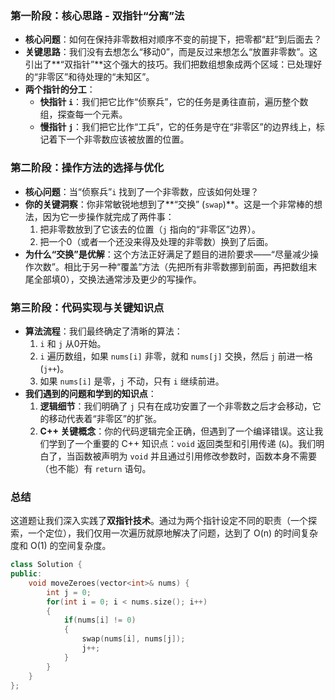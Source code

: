 ### 第一阶段：核心思路 - 双指针“分离”法

- **核心问题**：如何在保持非零数相对顺序不变的前提下，把零都“赶”到后面去？
- **关键思路**：我们没有去想怎么“移动0”，而是反过来想怎么“放置非零数”。这引出了**“双指针”**这个强大的技巧。我们把数组想象成两个区域：已处理好的“非零区”和待处理的“未知区”。
- **两个指针的分工**：
  - **快指针 `i`**：我们把它比作“侦察兵”，它的任务是勇往直前，遍历整个数组，探查每一个元素。
  - **慢指针 `j`**：我们把它比作“工兵”，它的任务是守在“非零区”的边界线上，标记着下一个非零数应该被放置的位置。

### 第二阶段：操作方法的选择与优化

- **核心问题**：当“侦察兵”`i` 找到了一个非零数，应该如何处理？
- **你的关键洞察**：你非常敏锐地想到了**“交换” (`swap`)**。这是一个非常棒的想法，因为它一步操作就完成了两件事：
  1. 把非零数放到了它该去的位置（`j` 指向的“非零区”边界）。
  2. 把一个0（或者一个还没来得及处理的非零数）换到了后面。
- **为什么“交换”是优解**：这个方法正好满足了题目的进阶要求——“尽量减少操作次数”。相比于另一种“覆盖”方法（先把所有非零数挪到前面，再把数组末尾全部填0），交换法通常涉及更少的写操作。

### 第三阶段：代码实现与关键知识点

- **算法流程**：我们最终确定了清晰的算法：
  1. `i` 和 `j` 从0开始。
  2. `i` 遍历数组，如果 `nums[i]` 非零，就和 `nums[j]` 交换，然后 `j` 前进一格 (`j++`)。
  3. 如果 `nums[i]` 是零，`j` 不动，只有 `i` 继续前进。
- **我们遇到的问题和学到的知识点**：
  1. **逻辑细节**：我们明确了 `j` 只有在成功安置了一个非零数之后才会移动，它的移动代表着“非零区”的扩张。
  2. **C++ 关键概念**：你的代码逻辑完全正确，但遇到了一个编译错误。这让我们学到了一个重要的 C++ 知识点：`void` 返回类型和引用传递 (`&`)。我们明白了，当函数被声明为 `void` 并且通过引用修改参数时，函数本身不需要（也不能）有 `return` 语句。

### 总结

这道题让我们深入实践了**双指针技术**。通过为两个指针设定不同的职责（一个探索，一个定位），我们仅用一次遍历就原地解决了问题，达到了 O(n) 的时间复杂度和 O(1) 的空间复杂度。

```cpp
class Solution {
public:
    void moveZeroes(vector<int>& nums) {
        int j = 0;
        for(int i = 0; i < nums.size(); i++)
        {
            if(nums[i] != 0)
            {
                swap(nums[i], nums[j]);
                j++;
            }
        }
    }
};
```


